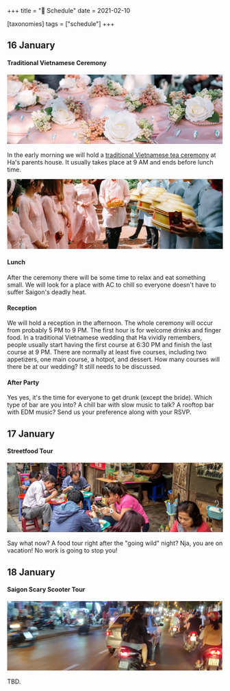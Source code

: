 +++
title = "📅 Schedule"
date = 2021-02-10

[taxonomies]
tags = ["schedule"]
+++

## 16 January

#### Traditional Vietnamese Ceremony

![](/mamqu.png)

In the early morning we will hold a [traditional Vietnamese tea ceremony](https://vietnamtravel.com/traditional-vietnamese-tea-ceremony/) at Ha's parents house. It usually takes place at 9 AM and ends before lunch time.

![](/bungqu.jpg)
#### Lunch

After the ceremony there will be some time to relax and eat something small.
We will look for a place with AC to chill so everyone doesn't have to suffer Saigon's deadly heat.

#### Reception

We will hold a reception in the afternoon. The whole ceremony will occur from probably 5 PM to 9 PM. The first hour is for welcome drinks and finger food. In a traditional Vietnamese wedding that Ha vividly remembers, people usually start having the first course at 6:30 PM and finish the last course at 9 PM. There are normally at least five courses, including two appetizers, one main course, a hotpot, and dessert. How many courses will there be at our wedding? It still needs to be discussed.

#### After Party

Yes yes, it's the time for everyone to get drunk (except the bride). Which type of bar are you into? A chill bar with slow music to talk? A rooftop bar with EDM music? Send us your preference along with your RSVP. 

## 17 January

#### Streetfood Tour

![](/streetfood.png)

Say what now? A food tour right after the "going wild" night? Nja, you are on vacation! No work is going to stop you!

## 18 January

#### Saigon Scary Scooter Tour

![](/scaryscooter.jpg)

TBD.
